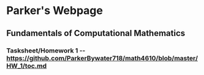 # Parker's Webpage

## Fundamentals of Computational Mathematics
### Tasksheet/Homework 1 -- <https://github.com/ParkerBywater718/math4610/blob/master/HW_1/toc.md>
